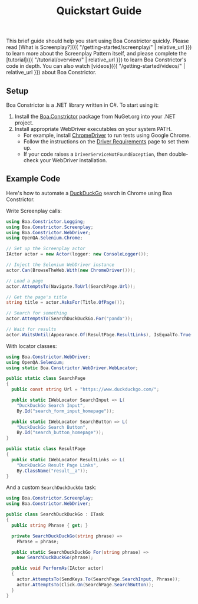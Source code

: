 ﻿---
title: Quickstart Guide
layout: single
permalink: /getting-started/quickstart/
toc: true
---

This brief guide should help you start using Boa Constrictor quickly.
Please read [What is Screenplay?]({{ "/getting-started/screenplay/" | relative_url }})
to learn more about the Screenplay Pattern itself,
and please complete the [tutorial]({{ "/tutorial/overview/" | relative_url }})
to learn Boa Constrictor's code in depth.
You can also watch [videos]({{ "/getting-started/videos/" | relative_url }}) about Boa Constrictor.


## Setup

Boa Constrictor is a .NET library written in C#.
To start using it:

1. Install the [Boa.Constrictor](https://www.nuget.org/packages/Boa.Constrictor) package from NuGet.org into your .NET project.
2. Install appropriate WebDriver executables on your system PATH.
   * For example, install [ChromeDriver](https://chromedriver.chromium.org/) to run tests using Google Chrome.
   * Follow the instructions on the [Driver Requirements](https://www.selenium.dev/documentation/en/webdriver/driver_requirements/) page to set them up.
   * If your code raises a `DriverServiceNotFoundException`, then double-check your WebDriver installation.


## Example Code

Here's how to automate a [DuckDuckGo](https://www.duckduckgo.com/) search in Chrome using Boa Constrictor.

Write Screenplay calls:

```csharp
using Boa.Constrictor.Logging;
using Boa.Constrictor.Screenplay;
using Boa.Constrictor.WebDriver;
using OpenQA.Selenium.Chrome;

// Set up the Screenplay actor
IActor actor = new Actor(logger: new ConsoleLogger());

// Inject the Selenium WebDriver instance
actor.Can(BrowseTheWeb.With(new ChromeDriver()));

// Load a page
actor.AttemptsTo(Navigate.ToUrl(SearchPage.Url));

// Get the page's title
string title = actor.AsksFor(Title.OfPage());

// Search for something
actor.AttemptsTo(SearchDuckDuckGo.For("panda"));

// Wait for results
actor.WaitsUntil(Appearance.Of(ResultPage.ResultLinks), IsEqualTo.True());
```

With locator classes:

```csharp
using Boa.Constrictor.WebDriver;
using OpenQA.Selenium;
using static Boa.Constrictor.WebDriver.WebLocator;

public static class SearchPage
{
  public const string Url = "https://www.duckduckgo.com/";

  public static IWebLocator SearchInput => L(
    "DuckDuckGo Search Input", 
    By.Id("search_form_input_homepage"));

  public static IWebLocator SearchButton => L(
    "DuckDuckGo Search Button",
    By.Id("search_button_homepage"));
}

public static class ResultPage
{
  public static IWebLocator ResultLinks => L(
    "DuckDuckGo Result Page Links",
    By.ClassName("result__a"));
}
```

And a custom `SearchDuckDuckGo` task:

```csharp
using Boa.Constrictor.Screenplay;
using Boa.Constrictor.WebDriver;

public class SearchDuckDuckGo : ITask
{
  public string Phrase { get; }

  private SearchDuckDuckGo(string phrase) =>
    Phrase = phrase;

  public static SearchDuckDuckGo For(string phrase) =>
    new SearchDuckDuckGo(phrase);

  public void PerformAs(IActor actor)
  {
    actor.AttemptsTo(SendKeys.To(SearchPage.SearchInput, Phrase));
    actor.AttemptsTo(Click.On(SearchPage.SearchButton));
  }
}
```

